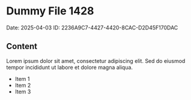 # Dummy File 1428

Date: 2025-04-03
ID: 2236A9C7-4427-4420-8CAC-D2D45F170DAC

## Content

Lorem ipsum dolor sit amet, consectetur adipiscing elit.
Sed do eiusmod tempor incididunt ut labore et dolore magna aliqua.

* Item 1
* Item 2
* Item 3
